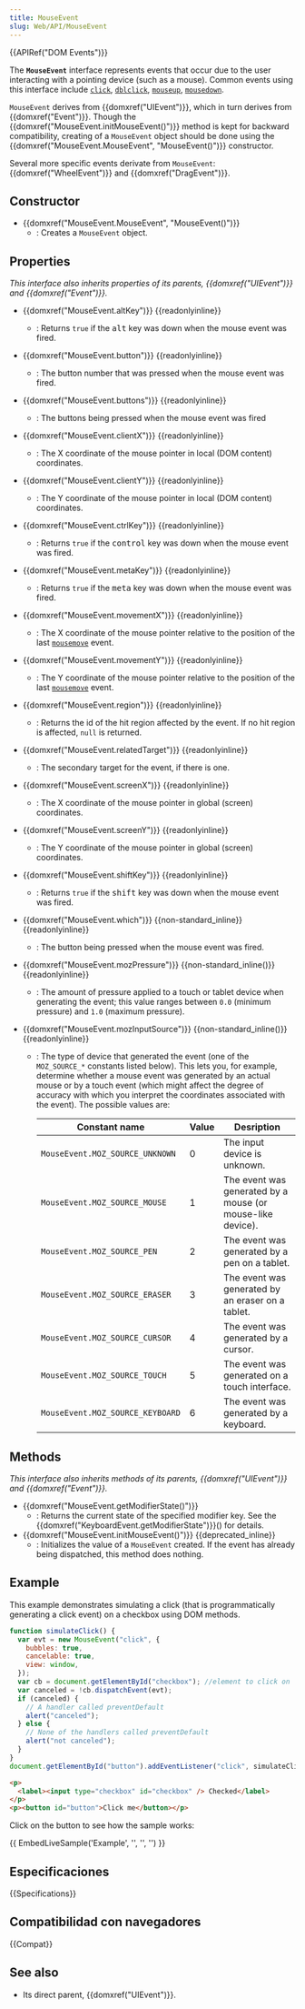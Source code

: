 ```yaml
---
title: MouseEvent
slug: Web/API/MouseEvent
---
```


{{APIRef("DOM Events")}}

The **`MouseEvent`** interface represents events that occur due to the user interacting with a pointing device (such as a mouse). Common events using this interface include [`click`](/es/docs/Web/Reference/Events/click), [`dblclick`](/es/docs/Web/Reference/Events/dblclick), [`mouseup`](/es/docs/Web/Reference/Events/mouseup), [`mousedown`](/es/docs/Web/Reference/Events/mousedown).

`MouseEvent` derives from {{domxref("UIEvent")}}, which in turn derives from {{domxref("Event")}}. Though the {{domxref("MouseEvent.initMouseEvent()")}} method is kept for backward compatibility, creating of a `MouseEvent` object should be done using the {{domxref("MouseEvent.MouseEvent", "MouseEvent()")}} constructor.

Several more specific events derivate from `MouseEvent`: {{domxref("WheelEvent")}} and {{domxref("DragEvent")}}.

## Constructor

- {{domxref("MouseEvent.MouseEvent", "MouseEvent()")}}
  - : Creates a `MouseEvent` object.

## Properties

_This interface also inherits properties of its parents, {{domxref("UIEvent")}} and {{domxref("Event")}}._

- {{domxref("MouseEvent.altKey")}} {{readonlyinline}}

  - : Returns `true` if the <kbd>alt</kbd> key was down when the mouse event was fired.

- {{domxref("MouseEvent.button")}} {{readonlyinline}}
  - : The button number that was pressed when the mouse event was fired.
- {{domxref("MouseEvent.buttons")}} {{readonlyinline}}
  - : The buttons being pressed when the mouse event was fired
- {{domxref("MouseEvent.clientX")}} {{readonlyinline}}
  - : The X coordinate of the mouse pointer in local (DOM content) coordinates.
- {{domxref("MouseEvent.clientY")}} {{readonlyinline}}
  - : The Y coordinate of the mouse pointer in local (DOM content) coordinates.
- {{domxref("MouseEvent.ctrlKey")}} {{readonlyinline}}

  - : Returns `true` if the <kbd>control</kbd> key was down when the mouse event was fired.

- {{domxref("MouseEvent.metaKey")}} {{readonlyinline}}

  - : Returns `true` if the <kbd>meta</kbd> key was down when the mouse event was fired.

- {{domxref("MouseEvent.movementX")}} {{readonlyinline}}
  - : The X coordinate of the mouse pointer relative to the position of the last [`mousemove`](/es/docs/Web/Reference/Events/mousemove) event.
- {{domxref("MouseEvent.movementY")}} {{readonlyinline}}
  - : The Y coordinate of the mouse pointer relative to the position of the last [`mousemove`](/es/docs/Web/Reference/Events/mousemove) event.
- {{domxref("MouseEvent.region")}} {{readonlyinline}}
  - : Returns the id of the hit region affected by the event. If no hit region is affected, `null` is returned.
- {{domxref("MouseEvent.relatedTarget")}} {{readonlyinline}}
  - : The secondary target for the event, if there is one.
- {{domxref("MouseEvent.screenX")}} {{readonlyinline}}
  - : The X coordinate of the mouse pointer in global (screen) coordinates.
- {{domxref("MouseEvent.screenY")}} {{readonlyinline}}
  - : The Y coordinate of the mouse pointer in global (screen) coordinates.
- {{domxref("MouseEvent.shiftKey")}} {{readonlyinline}}

  - : Returns `true` if the <kbd>shift</kbd> key was down when the mouse event was fired.

- {{domxref("MouseEvent.which")}} {{non-standard_inline}} {{readonlyinline}}
  - : The button being pressed when the mouse event was fired.
- {{domxref("MouseEvent.mozPressure")}} {{non-standard_inline()}} {{readonlyinline}}
  - : The amount of pressure applied to a touch or tablet device when generating the event; this value ranges between `0.0` (minimum pressure) and `1.0` (maximum pressure).
- {{domxref("MouseEvent.mozInputSource")}} {{non-standard_inline()}} {{readonlyinline}}

  - : The type of device that generated the event (one of the `MOZ_SOURCE_*` constants listed below). This lets you, for example, determine whether a mouse event was generated by an actual mouse or by a touch event (which might affect the degree of accuracy with which you interpret the coordinates associated with the event). The possible values are:

    | Constant name                    | Value | Desription                                                 |
    | -------------------------------- | ----- | ---------------------------------------------------------- |
    | `MouseEvent.MOZ_SOURCE_UNKNOWN`  | 0     | The input device is unknown.                               |
    | `MouseEvent.MOZ_SOURCE_MOUSE`    | 1     | The event was generated by a mouse (or mouse-like device). |
    | `MouseEvent.MOZ_SOURCE_PEN`      | 2     | The event was generated by a pen on a tablet.              |
    | `MouseEvent.MOZ_SOURCE_ERASER`   | 3     | The event was generated by an eraser on a tablet.          |
    | `MouseEvent.MOZ_SOURCE_CURSOR`   | 4     | The event was generated by a cursor.                       |
    | `MouseEvent.MOZ_SOURCE_TOUCH`    | 5     | The event was generated on a touch interface.              |
    | `MouseEvent.MOZ_SOURCE_KEYBOARD` | 6     | The event was generated by a keyboard.                     |

## Methods

_This interface also inherits methods of its parents, {{domxref("UIEvent")}} and {{domxref("Event")}}._

- {{domxref("MouseEvent.getModifierState()")}}
  - : Returns the current state of the specified modifier key. See the {{domxref("KeyboardEvent.getModifierState")}}() for details.
- {{domxref("MouseEvent.initMouseEvent()")}} {{deprecated_inline}}
  - : Initializes the value of a `MouseEvent` created. If the event has already being dispatched, this method does nothing.

## Example

This example demonstrates simulating a click (that is programmatically generating a click event) on a checkbox using DOM methods.

```js
function simulateClick() {
  var evt = new MouseEvent("click", {
    bubbles: true,
    cancelable: true,
    view: window,
  });
  var cb = document.getElementById("checkbox"); //element to click on
  var canceled = !cb.dispatchEvent(evt);
  if (canceled) {
    // A handler called preventDefault
    alert("canceled");
  } else {
    // None of the handlers called preventDefault
    alert("not canceled");
  }
}
document.getElementById("button").addEventListener("click", simulateClick);
```

```html
<p>
  <label><input type="checkbox" id="checkbox" /> Checked</label>
</p>
<p><button id="button">Click me</button></p>
```

Click on the button to see how the sample works:

{{ EmbedLiveSample('Example', '', '', '') }}

## Especificaciones

{{Specifications}}

## Compatibilidad con navegadores

{{Compat}}

## See also

- Its direct parent, {{domxref("UIEvent")}}.
